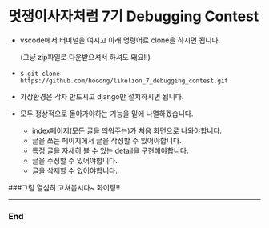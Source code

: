 # 멋쟁이사자처럼 7기 Debugging Contest

- vscode에서 터미널을 여시고 아래 명령어로 clone을 하시면 됩니다.

  (그냥 zip파일로 다운받으셔서 하셔도 돼요!!)

- `$ git clone https://github.com/hooong/likelion_7_debugging_contest.git`

- 가상환경은 각자 만드시고 django만 설치하시면 됩니다.

- 모두 정상적으로 돌아가야하는 기능을 밑에 나열하겠습니다.

  - index페이지(모든 글을 띄워주는)가 처음 화면으로 나와야합니다.
  - 글을 쓰는 페이지에서 글을 작성할 수 있어야합니다.
  - 특정 글을 자세히 볼 수 있는 detail을 구현해야합니다.
  - 글을 수정할 수 있어야합니다.
  - 글을 삭제할 수 있어야합니다.

###그럼 열심히 고쳐봅시다~ 화이팅!!

----

### End 



